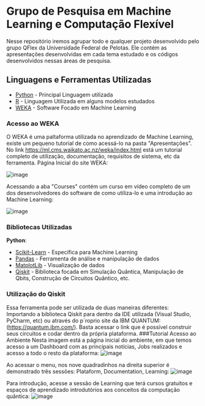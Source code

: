 # Grupo de Pesquisa em Machine Learning e Computação Flexível
Nesse repositório iremos agrupar todo e qualquer projeto desenvolvido pelo grupo QFlex da Universidade Federal de Pelotas. 
Ele contém as apresentações desenvolvidas em cada tema estudado e os códigos desenvolvidos nessas áreas de pesquisa.

## Linguagens e Ferramentas Utilizadas
* [Python](https://www.python.org/) - Principal Linguagem utilizada
* [R](https://www.r-project.org/) - Linguagem Utilizada em alguns modelos estudados
* [WEKA](https://ml.cms.waikato.ac.nz/weka/index.html) - Software Focado em Machine Learning

### Acesso ao WEKA
O WEKA é uma paltaforma utilizada no aprendizado de Machine Learning, existe um pequeno tutorial de como acessá-lo na pasta "Apresentações". No link https://ml.cms.waikato.ac.nz/weka/index.html está um tutorial completo de utilização, documentação, requisitos de sistema, etc da ferramenta. 
Página Inicial do site WEKA:

![image](https://github.com/GabrielRosaO/Data-Mining/assets/125213350/d313cc26-98f3-4d1c-9026-443d090a5584)

Acessando a aba "Courses" contém um curso em vídeo completo de um dos desenvolvedores do software de como utiliza-lo e uma introdução ao Machine Learning:

![image](https://github.com/GabrielRosaO/Data-Mining/assets/125213350/1d0ce62d-1d39-4f98-a3a1-0a7aa294fa90)


### Bibliotecas Utilizadas
**Python**:
* [Scikit-Learn](https://scikit-learn.org/stable/index.html) - Especifica para Machine Learning
* [Pandas](https://pandas.pydata.org/) - Ferramenta de análise e manipulação de dados
* [MatplotLib](https://matplotlib.org/) - Visualização de dados
* [Qiskit](https://www.ibm.com/quantum/qiskit) - Biblioteca focada em Simulação Quântica, Manipulação de Qbits, Construção de Circuitos Quântico, etc.


### Utilização do Qiskit
Essa ferramenta pode ser utilizada de duas maneiras diferentes: Importando a biblioteca Qiskit para dentro da IDE utilizada (Visual Studio, PyCharm, etc) ou através do p´roprio site da IBM QUANTUM: (https://quantum.ibm.com/). Basta acessar o link que é possível construir seus circuitos e codar dentro da própria plataforma.
###Tutorial Acesso ao Ambiente
Nesta imagem está a página inicial do ambiente, em que temos acesso a um Dashboard com as principais notícias, Jobs realizados e acesso a todo o resto da plataforma:
![image](https://github.com/GabrielRosaO/Data-Mining/assets/125213350/581901d8-5462-431f-8a7c-128c846ba760)

Ao acessar o menu, nos nove quadradinhos na direita superior é demonstrado três sessões: Plataform, Documentation, Learning:
![image](https://github.com/GabrielRosaO/Data-Mining/assets/125213350/18a165fa-aa8f-4482-9fa4-1a026912890b)

Para introdução, acesse a sessão de Learning que terá cursos gratuitos e espaços de aprendizado introdutórios aos conceitos da computação quântica:
![image](https://github.com/GabrielRosaO/Data-Mining/assets/125213350/3a2918ac-45ff-42fa-9eb9-5a2de1079583)





